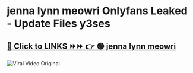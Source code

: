 
 # jenna lynn meowri Onlyfans Leaked - Update Files y3ses

## <h2><a href="https://clipsfans.com/jenna_lynn_meowri&ref=git">🔗 Click to LINKS ⏩⏩ 👉 🟢 jenna lynn meowri </a></h2>

<a href="https://clipsfans.com/jenna_lynn_meowri&ref=git" rel="nofollow" data-target="animated-image.originalLink"><img src="https://i.ibb.co.com/xMMVF88/686577567.gif" alt="Viral Video Original" style="max-width: 100%; display: inline-block;" data-target="animated-image.originalImage"></a>

